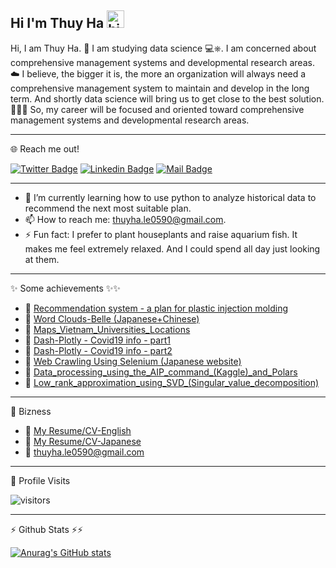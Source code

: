## Hi I'm Thuy Ha <img src="https://user-images.githubusercontent.com/1303154/88677602-1635ba80-d120-11ea-84d8-d263ba5fc3c0.gif" width="28px" height="28px" alt="hi">

Hi, I am Thuy Ha. 🐳
I am studying data science 💻⎈.
I am concerned about comprehensive management systems and developmental research areas. ☁️
I believe, the bigger it is, the more an organization will always need a comprehensive management system to maintain and develop in the long term. And shortly data science will bring us to get close to the best solution. 📝💖🎉
So, my career will be focused and oriented toward comprehensive management systems and developmental research areas.

---
🌐 Reach me out! 

[![Twitter Badge](https://img.shields.io/badge/-@ThuyHa-1ca0f1?style=flat&labelColor=1ca0f1&logo=twitter&logoColor=white&link=https://twitter.com/ThuyHa_LE)](https://twitter.com/ThuyHa_LE)
[![Linkedin Badge](https://img.shields.io/badge/-ThuyHa-0e76a8?style=flat&labelColor=0e76a8&logo=linkedin&logoColor=white)](https://www.linkedin.com/in/thuyha-le-10694710b/) 
[![Mail Badge](https://img.shields.io/badge/-ThuyHa-c0392b?style=flat&labelColor=c0392b&logo=gmail&logoColor=white)](mailto:thuyha.le0590@gmail.com)

---
- 🔭 I’m currently learning how to use python to analyze historical data to recommend the next most suitable plan.
- 📫 How to reach me: thuyha.le0590@gmail.com.
- ⚡ Fun fact: I prefer to plant houseplants and raise aquarium fish. It makes me feel extremely relaxed. And I could spend all day just looking at them.
----
✨ Some achievements ✨✨
- 📎 [Recommendation system - a plan for plastic injection molding](https://github.com/ThuyHaLE/Recommender_system/blob/main/Recommendation_production_planning.ipynb)
- 📎 [Word Clouds-Belle (Japanese+Chinese)](https://github.com/ThuyHaLE/Data_visualization/blob/main/Word_Clouds_Belle_(Japanese%2BChinese).ipynb)
- 📎 [Maps_Vietnam_Universities_Locations](https://github.com/ThuyHaLE/Data_visualization/blob/main/Maps_Vietnam_Universities_Locations.ipynb)
- 📎 [Dash-Plotly - Covid19 info - part1](https://github.com/ThuyHaLE/ThuyHaLE/blob/main/Dash_Plotly_Covid19_info_part1.ipynb)
- 📎 [Dash-Plotly - Covid19 info - part2](https://github.com/ThuyHaLE/ThuyHaLE/blob/main/Dash_Plotly_Covid19_info_part2.ipynb)
- 📎 [Web Crawling Using Selenium (Japanese website)](https://github.com/ThuyHaLE/Data_processing/blob/main/Web_Crawling_Using_Selenium.ipynb)
- 📎 [Data_processing_using_the_AIP_command_(Kaggle)_and_Polars](https://github.com/ThuyHaLE/Data_processing/blob/main/Data_processing_using_the_AIP_command_(Kaggle)_and_Polars.ipynb)
- 📎 [Low_rank_approximation_using_SVD_(Singular_value_decomposition)](https://github.com/ThuyHaLE/Image_processing/blob/main/Low_rank_approximation_using_SVD_(Singular_value_decomposition).ipynb)
---

🏢 Bizness
- 📎 [My Resume/CV-English](https://mega.nz/file/tt1jSL6C#d5kax8N8CHbmjJ4nSbSK9JS1RoXZNeR1P5enNRgK6gA)
- 📎 [My Resume/CV-Japanese](https://mega.nz/file/19FngTIQ#oBO2Qo5vzWVUgwmgeGyMqv4rRzJ7pxkM-bokdCc0Ivg)
- 📧 thuyha.le0590@gmail.com
---
👀 Profile Visits 

![visitors](https://visitor-badge.glitch.me/badge?page_id=ThuyHa_Le.ThuyHa_Le)

---

⚡ Github Stats ⚡⚡

[![Anurag's GitHub stats](https://github-readme-stats.vercel.app/api?username=ThuyHaLE&hide=contribs,prs&theme=tokyonight)](https://github.com/anuraghazra/github-readme-stats)

